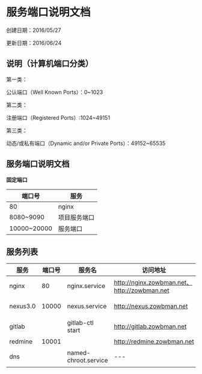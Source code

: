 # 服务端口说明文档

创建日期：2016/05/27

更新日期：2016/06/24

## 说明（计算机端口分类）

第一类：

公认端口（Well Known Ports）：0~1023

第二类：

注册端口（Registered Ports）:1024~49151

第三类：

动态/或私有端口（Dynamic and/or Private Ports）：49152~65535

## 服务端口说明文档

**固定端口**

|端口号		|服务
|---		|---
|80			|nginx
|8080~9090	|项目服务端口
|10000~20000|服务端口

## 服务列表

|服务		|端口号	|服务名 					|访问地址										|说明
|---		|---	|---					|---											|---
|nginx		|80		|nginx.service			|http://nginx.zowbman.net、http://zowbman.net	|nginx服务器
|nexus3.0	|10000	|nexus.service			|http://nexus.zowbman.net						|nexus服务器
|gitlab		|		|gitlab-ctl start		|http://gitlab.zowbman.net						|gitlab仓库
|redmine	|10001	|						|http://redmine.zowbman.net						|redmine
|dns		|		|named-chroot.service	|---												|dns域名服务器

